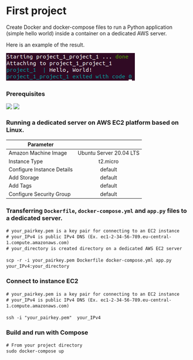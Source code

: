# First project

Create Docker and docker-compose files to run a Python application (simple hello world) inside a container on a dedicated AWS server.

Here is an example of the result.

![result](https://github.com/SergeiSd/data-engineering-course/blob/main/Project_1/images/result.png)


### Prerequisites

![](https://img.shields.io/badge/Docker-19.03.8-inactivegreen) ![](https://img.shields.io/badge/docker--compose-1.25.0-inactivegreen)



### Running a dedicated server on AWS EC2 platform based on Linux.


| Parameter                  |                         |
| ---------------------------|:-----------------------:|
| Amazon Machine Image       | Ubuntu Server 20.04 LTS |
| Instance Type              | t2.micro                | 
| Configure Instance Details | default                 |
| Add Storage                | default                 |
| Add Tags                   | default                 |
| Configure Security Group   | default                 |



### Transferring `Dockerfile`, `docker-compose.yml` and `app.py` files to a dedicated server.

    # your_pairkey.pem is a key pair for connecting to an EC2 instance
    # your_IPv4 is public IPv4 DNS (Ex. ec1-2-34-56-789.eu-central-1.compute.amazonaws.com)
    # your_directory is created directory on a dedicated AWS EC2 server
    
    scp -r -i your_pairkey.pem Dockerfile docker-compose.yml app.py your_IPv4:your_directory


### Connect to instance EC2
        
    # your_pairkey.pem is a key pair for connecting to an EC2 instance
    # your_IPv4 is public IPv4 DNS (Ex. ec1-2-34-56-789.eu-central-1.compute.amazonaws.com)
        
    ssh -i "your_pairkey.pem"  your_IPv4
    
    
### Build and run with Compose
    
    # From your project directory
    sudo docker-compose up
